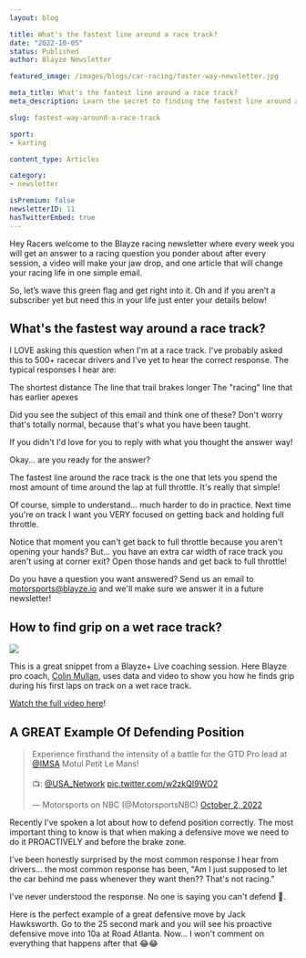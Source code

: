 ```yaml
---
layout: blog

title: What's the fastest line around a race track?
date: "2022-10-05"
status: Published
author: Blayze Newsletter

featured_image: /images/blogs/car-racing/faster-way-newsletter.jpg

meta_title: What's the fastest line around a race track?
meta_description: Learn the secret to finding the fastest line around any race track here.

slug: fastest-way-around-a-race-track

sport:
- karting

content_type: Articles

category:
- newsletter

isPremium: false
newsletterID: 11
hasTwitterEmbed: true
---
```



Hey Racers welcome to the Blayze racing newsletter where every week you will get an answer to a racing question you ponder about after every session, a video will make your jaw drop, and one article that will change your racing life in one simple email.

So, let’s wave this green flag and get right into it. Oh and if you aren’t a subscriber yet but need this in your life just enter your details below!



<div class="_form_11"></div>

## What's the fastest way around a race track?

I LOVE asking this question when I'm at a race track.  I've probably asked this to 500+ racecar drivers and I've yet to hear the correct response.  The typical responses I hear are:

The shortest distance
The line that trail brakes longer
The "racing" line that has earlier apexes

Did you see the subject of this email and think one of these?  Don't worry that's totally normal, because that's what you have been taught.

If you didn't I'd love for you to reply with what you thought the answer way!

Okay... are you ready for the answer?

The fastest line around the race track is the one that lets you spend the most amount of time around the lap at full throttle.  It's really that simple!  

Of course, simple to understand... much harder to do in practice.  Next time you're on track I want you VERY focused on getting back and holding full throttle.

Notice that moment you can't get back to full throttle because you aren't opening your hands?  But... you have an extra car width of race track you aren't using at corner exit?  Open those hands and get back to full throttle!


Do you have a question you want answered?  Send us an email to motorsports@blayze.io and we'll make sure we answer it in a future newsletter!



## How to find grip on a wet race track?

<a href="https://blayze.io/blog/car-racing/finding-grip-on-a-wet-race-track">
  <img src="/assets/images/blogs/car-racing/rain.jpg" />
</a>


This is a great snippet from a Blayze+ Live coaching session.  Here Blayze pro coach, [Colin Mullan](https://blayze.io/coach/colin-mullan), uses data and video to show you how he finds grip during his first laps on track on a wet race track.

[Watch the full video here](https://blayze.io/blog/car-racing/finding-grip-on-a-wet-race-track)!



## A GREAT Example Of Defending Position

<blockquote class="twitter-tweet"><p lang="en" dir="ltr">Experience firsthand the intensity of a battle for the GTD Pro lead at <a href="https://twitter.com/IMSA?ref_src=twsrc%5Etfw">@IMSA</a> Motul Petit Le Mans!<br><br>📺: <a href="https://twitter.com/USA_Network?ref_src=twsrc%5Etfw">@USA_Network</a> <a href="https://t.co/w2zkQI9WO2">pic.twitter.com/w2zkQI9WO2</a></p>&mdash; Motorsports on NBC (@MotorsportsNBC) <a href="https://twitter.com/MotorsportsNBC/status/1576389916220694528?ref_src=twsrc%5Etfw">October 2, 2022</a></blockquote>

Recently I've spoken a lot about how to defend position correctly.  The most important thing to know is that when making a defensive move we need to do it PROACTIVELY and before the brake zone.

I've been honestly surprised by the most common response I hear from drivers... the most common response has been, "Am I just supposed to let the car behind me pass whenever they want then??  That's not racing."

I've never understood the response.  No one is saying you can't defend 🤔.

Here is the perfect example of a great defensive move by Jack Hawksworth.   Go to the 25 second mark and you will see his proactive defensive move into 10a at Road Atlanta.  Now... I won't comment on everything that happens after that 😂😂
